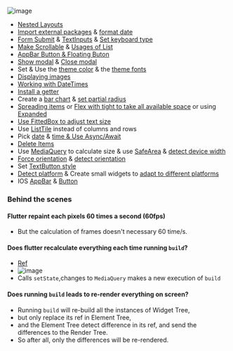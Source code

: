 ![image](https://res.cloudinary.com/dsiz9ikkt/image/upload/v1625871290/mnle4gbcwofy2mwwkeqk.png)
- [Nested Layouts](https://github.com/jinyongnan810/flutter-expenses-app/commit/04113148fbe345faa5da51f6cab3215702719124)
- [Import external packages](https://github.com/jinyongnan810/flutter-expenses-app/commit/67c8cab05f11a8468aa1073cff9063fe87a4d5fc) & [format date](https://github.com/jinyongnan810/flutter-expenses-app/commit/39da15697ba733daa4665e620656a24b1275e75c)
- [Form Submit](https://github.com/jinyongnan810/flutter-expenses-app/commit/eb46c5599d5131d4e10bd6a25e52127007deee27) & [TextInputs](https://github.com/jinyongnan810/flutter-expenses-app/commit/b72a1351385903fd3c3728981bf584e0775aaad1) & [Set keyboard type](https://github.com/jinyongnan810/flutter-expenses-app/commit/e61a0b26e941a24cbf2b455f1ab9f6d780099930)
- [Make Scrollable](https://github.com/jinyongnan810/flutter-expenses-app/commit/4a7133499766c71934bc4b4822bdcb833bc7c564) & [Usages of List](https://github.com/jinyongnan810/flutter-expenses-app/commit/e63378f723b58c1f2881386de0ced3ba1965a727)
- [AppBar Button & Floating Buton](https://github.com/jinyongnan810/flutter-expenses-app/commit/66bb8389fbf96125118297d51eaebd5191e61434)
- [Show modal](https://github.com/jinyongnan810/flutter-expenses-app/commit/c722200da3ffb511ff37e2b9c4fcec90d416dfce) & [Close modal](https://github.com/jinyongnan810/flutter-expenses-app/commit/1031544f5df98487ca9954bcf37f4363f31263d7)
- Set & Use the [theme color](https://github.com/jinyongnan810/flutter-expenses-app/commit/1e59ff1e48f0348d65c64dd62bfae944d7fd25bf) & the [theme fonts](https://github.com/jinyongnan810/flutter-expenses-app/commit/f65677e4e6bcd41e5c2b09219f0ce9a090098e40)
- [Displaying images](https://github.com/jinyongnan810/flutter-expenses-app/commit/6adc6c25f4da27bd812726e4c50140cf4a31e26e)
- [Working with DateTimes](https://github.com/jinyongnan810/flutter-expenses-app/commit/82ed22e4839dc8872a95278a3372470699d8f46d)
- [Install a getter](https://github.com/jinyongnan810/flutter-expenses-app/commit/4e611622431b59e32ff20a7dd24dc5da532d0af8)
- Create a [bar chart](https://github.com/jinyongnan810/flutter-expenses-app/commit/08c1333157210ec48b96c826886eba67efb8200c) & [set partial radius](https://github.com/jinyongnan810/flutter-expenses-app/commit/57e8ffc76911c4c1ad13bbfe616f86cbebd129eb)
- [Spreading items](https://github.com/jinyongnan810/flutter-expenses-app/commit/02a11e522063e38f8d6432a3f4e31f292b6e83d0) or [Flex with tight to take all available space](https://github.com/jinyongnan810/flutter-expenses-app/commit/3d896af777d840244c004c01ca56252876a706fd) or using [Expanded](https://github.com/jinyongnan810/flutter-expenses-app/commit/d641988e14c17be7691fe802be55feba265e15aa)
- [Use FittedBox to adjust text size](https://github.com/jinyongnan810/flutter-expenses-app/commit/216f2810f0ae1802d30ae30813a479375ff30426)
- Use [ListTile](https://github.com/jinyongnan810/flutter-expenses-app/commit/f5c3c0afe97c3faaeb23cb09266abb23e57503ab) instead of columns and rows
- Pick [date](https://github.com/jinyongnan810/flutter-expenses-app/commit/43e8c6a9842ce6c534d09cc9aed03084a9b60f4c) & [time & Use Async/Await](https://github.com/jinyongnan810/flutter-expenses-app/commit/d723bf0dabfe51bebc46e42b0f386c0684a77483)
- [Delete Items](https://github.com/jinyongnan810/flutter-expenses-app/commit/9cd8eee88d16f975083cef3ec51e10fa06f64ec6)
- Use [MediaQuery](https://github.com/jinyongnan810/flutter-expenses-app/commit/2d8944d315d4905b0081b0d4124139d46f2ca731) to calculate size & use [SafeArea](https://github.com/jinyongnan810/flutter-expenses-app/commit/03cd2706a4bb114c9e1e4836b50c69645c8aedfa) & [detect device width](https://github.com/jinyongnan810/flutter-expenses-app/commit/bf9947711b09a6aad6742fad3d854070f11e35e6)
- [Force orientation](https://github.com/jinyongnan810/flutter-expenses-app/commit/3b622ce28edde993eecd6c789beb22c9a79625dc) & [detect orientation](https://github.com/jinyongnan810/flutter-expenses-app/commit/d7ba337fcb5486be0ea7c68ee8e1257806972f32)
- Set [TextButton style](https://github.com/jinyongnan810/flutter-expenses-app/commit/a05525162f51986ce5106422d5d0539de41feeea)
- [Detect platform](https://github.com/jinyongnan810/flutter-expenses-app/commit/ad44e3943def909645c16a28a20ade92e9d6e6f3) & Create small widgets to [adapt to different platforms](https://github.com/jinyongnan810/flutter-expenses-app/commit/cfd2fe6818427f3c0823f7096535bcdec6b73828)
- IOS [AppBar](https://github.com/jinyongnan810/flutter-expenses-app/commit/1aac0b029274c1993a538ae69c0136cacd22ef6e) & [Button](https://github.com/jinyongnan810/flutter-expenses-app/commit/151ee8a568b02947fcc65e7812fd379f63f73c67)

### Behind the scenes
#### Flutter repaint each pixels 60 times a second (60fps)
- But the calculation of frames doesn't necessary 60 time/s.
#### Does flutter recalculate everything each time running `build`?
- [Ref](https://www.udemy.com/course/learn-flutter-dart-to-build-ios-android-apps/learn/lecture/15033740#overview) 
- ![image](https://res.cloudinary.com/dsiz9ikkt/image/upload/v1626747935/v6xgnbxn22gergvuesxq.png)
- Calls `setState`,changes to `MediaQuery` makes a new execution of `build`
#### Does running `build` leads to re-render everything on screen?
- Running `build` will re-build all the instances of Widget Tree, 
- but only replace its ref in Element Tree,
- and the Element Tree detect difference in its ref, and send the differences to the Render Tree.
- So after all, only the differences will be re-rendered.
